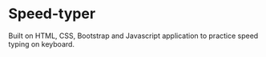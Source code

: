# Speed-typer
Built on HTML, CSS, Bootstrap and Javascript application to practice speed typing on keyboard.
